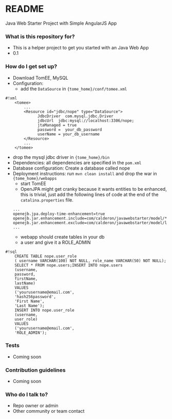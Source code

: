 # README #

Java Web Starter Project with Simple AngularJS App

### What is this repository for? ###

* This is a helper project to get you started with an Java Web App 
* 0.1

### How do I get set up? ###

* Download TomEE, MySQL
* Configuration: 
    * add the `DataSource` in  `{tome_home}/conf/tomee.xml`
```
#!xml
    <tomee>
        ...
        <Resource id="jdbc/nope" type="DataSource">
              JdbcDriver  com.mysql.jdbc.Driver
              jdbcUrl  jdbc:mysql://localhost:3306/nope;
              jtaManaged = true
              password =  your_db_password
              userName = your_db_username
        </Resource>
        ...
    </tomee>
```
* drop the mysql jdbc driver in `{tome_home}/bin`
* Dependencies: all dependencies are specified in the `pom.xml`
* Database configuration: Create a database called nope
* Deployment instructions: run `mvn clean install` and drop the war in `{tome_home}/webapps`
    * start TomEE
    * OpenJPA might get cranky because it wants entities to be enhanced, this is
    trivial, just add the following lines of code at the end of the `catalina.properties` file.
    ```
    ...
    openejb.jpa.deploy-time-enhancement=true
    openejb.jar.enhancement.include=com/calderon/javawebstarter/model/*.class
    openejb.jar.enhancement.exclude=com/calderon/javawebstarter/model/listener/*.class
    ...
    ```
    * webapp should create tables in your db
    * a user and give it a ROLE_ADMIN
```
#!sql
    CREATE TABLE nope.user_role
    ( username VARCHAR(100) NOT NULL, role_name VARCHAR(50) NOT NULL);
    SELECT * FROM nope.users;INSERT INTO nope.users
    (username,
    password,
    firstName,
    lastName)
    VALUES
    ('yourusername@email.com',
    'hash256password',
    'First Name',
    'Last Name');
    INSERT INTO nope.user_role
    (username,
    user_role)
    VALUES
    ('yourusername@email.com',
    'ROLE_ADMIN');
```
### Tests ###
* Coming soon
### Contribution guidelines ###

* Coming soon
### Who do I talk to? ###

* Repo owner or admin
* Other community or team contact